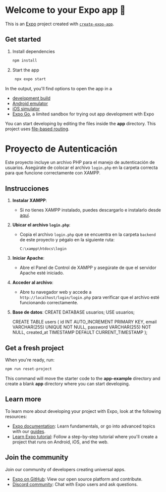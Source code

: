 # Welcome to your Expo app 👋

This is an [Expo](https://expo.dev) project created with [`create-expo-app`](https://www.npmjs.com/package/create-expo-app).

## Get started

1. Install dependencies

   ```bash
   npm install
   ```

2. Start the app

   ```bash
    npx expo start
   ```

In the output, you'll find options to open the app in a

- [development build](https://docs.expo.dev/develop/development-builds/introduction/)
- [Android emulator](https://docs.expo.dev/workflow/android-studio-emulator/)
- [iOS simulator](https://docs.expo.dev/workflow/ios-simulator/)
- [Expo Go](https://expo.dev/go), a limited sandbox for trying out app development with Expo

You can start developing by editing the files inside the **app** directory. This project uses [file-based routing](https://docs.expo.dev/router/introduction).

# Proyecto de Autenticación

Este proyecto incluye un archivo PHP para el manejo de autenticación de usuarios. Asegúrate de colocar el archivo `login.php` en la carpeta correcta para que funcione correctamente con XAMPP.

## Instrucciones

1. **Instalar XAMPP**:
   - Si no tienes XAMPP instalado, puedes descargarlo e instalarlo desde [aquí](https://www.apachefriends.org/index.html).

2. **Ubicar el archivo `login.php`**:
   - Copia el archivo `login.php` que se encuentra en la carpeta `backend` de este proyecto y pégalo en la siguiente ruta:
     ```
     C:\xampp\htdocs\login
     ```

3. **Iniciar Apache**:
   - Abre el Panel de Control de XAMPP y asegúrate de que el servidor Apache esté iniciado.

4. **Acceder al archivo**:
   - Abre tu navegador web y accede a `http://localhost/login/login.php` para verificar que el archivo esté funcionando correctamente.

5. **Base de datos**:
   CREATE DATABASE usuarios;
   USE usuarios;

   CREATE TABLE users (
      id INT AUTO_INCREMENT PRIMARY KEY,
      email VARCHAR(255) UNIQUE NOT NULL,
      password VARCHAR(255) NOT NULL,
      created_at TIMESTAMP DEFAULT CURRENT_TIMESTAMP
   ); 


## Get a fresh project

When you're ready, run:

```bash
npm run reset-project
```

This command will move the starter code to the **app-example** directory and create a blank **app** directory where you can start developing.

## Learn more

To learn more about developing your project with Expo, look at the following resources:

- [Expo documentation](https://docs.expo.dev/): Learn fundamentals, or go into advanced topics with our [guides](https://docs.expo.dev/guides).
- [Learn Expo tutorial](https://docs.expo.dev/tutorial/introduction/): Follow a step-by-step tutorial where you'll create a project that runs on Android, iOS, and the web.

## Join the community

Join our community of developers creating universal apps.

- [Expo on GitHub](https://github.com/expo/expo): View our open source platform and contribute.
- [Discord community](https://chat.expo.dev): Chat with Expo users and ask questions.
